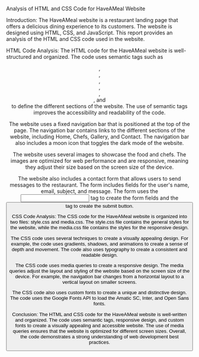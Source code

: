 Analysis of HTML and CSS Code for HaveAMeal Website

Introduction: The HaveAMeal website is a restaurant landing page that offers a delicious dining experience to its customers. The website is designed using HTML, CSS, and JavaScript. This report provides an analysis of the HTML and CSS code used in the website.

HTML Code Analysis: The HTML code for the HaveAMeal website is well-structured and organized. The code uses semantic tags such as <header>, <nav>, <main>, <section>, <article>, <aside>, and <footer> to define the different sections of the website. The use of semantic tags improves the accessibility and readability of the code.

The website uses a fixed navigation bar that is positioned at the top of the page. The navigation bar contains links to the different sections of the website, including Home, Chefs, Gallery, and Contact. The navigation bar also includes a moon icon that toggles the dark mode of the website.

The website uses several images to showcase the food and chefs. The images are optimized for web performance and are responsive, meaning they adjust their size based on the screen size of the device.

The website also includes a contact form that allows users to send messages to the restaurant. The form includes fields for the user's name, email, subject, and message. The form uses the <input> tag to create the form fields and the <button> tag to create the submit button.

CSS Code Analysis: The CSS code for the HaveAMeal website is organized into two files: style.css and media.css. The style.css file contains the general styles for the website, while the media.css file contains the styles for the responsive design.

The CSS code uses several techniques to create a visually appealing design. For example, the code uses gradients, shadows, and animations to create a sense of depth and movement. The code also uses typography to create a consistent and readable design.

The CSS code uses media queries to create a responsive design. The media queries adjust the layout and styling of the website based on the screen size of the device. For example, the navigation bar changes from a horizontal layout to a vertical layout on smaller screens.

The CSS code also uses custom fonts to create a unique and distinctive design. The code uses the Google Fonts API to load the Amatic SC, Inter, and Open Sans fonts.

Conclusion: The HTML and CSS code for the HaveAMeal website is well-written and organized. The code uses semantic tags, responsive design, and custom fonts to create a visually appealing and accessible website. The use of media queries ensures that the website is optimized for different screen sizes. Overall, the code demonstrates a strong understanding of web development best practices.
